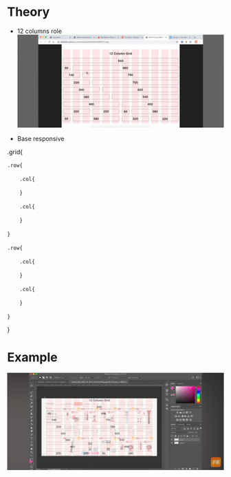 # Theory
- 12 columns role
![Hình](https://github.com/DuyVo-2005/Web-basic/blob/main/Responsive/12%20Columns%20grid.jpg)

- Base responsive
  
.grid{

    .row{
  
        .col{
  
        }
  
        .col{
  
        }
  
    }
  
    .row{
  
        .col{
  
        }
  
        .col{
  
        }
  
    }
  
}

# Example
![Hình mẫu](https://github.com/DuyVo-2005/Web-basic/blob/main/Responsive/12%20columns%20grid%20example.jpg)
